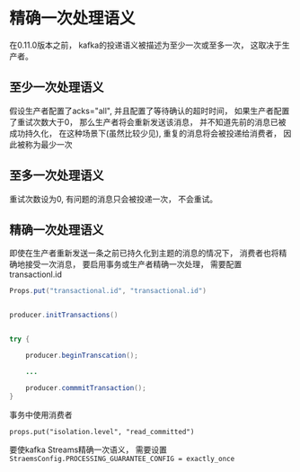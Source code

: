 # 精确一次处理语义

在0.11.0版本之前， kafka的投递语义被描述为至少一次或至多一次， 这取决于生产者。

## 至少一次处理语义

假设生产者配置了acks="all", 并且配置了等待确认的超时时间， 如果生产者配置了重试次数大于0， 那么生产者将会重新发送该消息， 并不知道先前的消息已被成功持久化， 在这种场景下(虽然比较少见), 重复的消息将会被投递给消费者， 因此被称为最少一次


## 至多一次处理语义
重试次数设为0, 有问题的消息只会被投递一次， 不会重试。

## 精确一次处理语义

即使在生产者重新发送一条之前已持久化到主题的消息的情况下， 消费者也将精确地接受一次消息， 要启用事务或生产者精确一次处理， 需要配置transactionl.id


```java
Props.put("transactional.id", "transactional.id")


producer.initTransactions()


try {

    producer.beginTranscation();

    ...

    producer.commmitTransaction();
} 

```

事务中使用消费者
```
props.put("isolation.level", "read_committed")

```

要使kafka Streams精确一次语义， 需要设置```StraemsConfig.PROCESSING_GUARANTEE_CONFIG = exactly_once```
